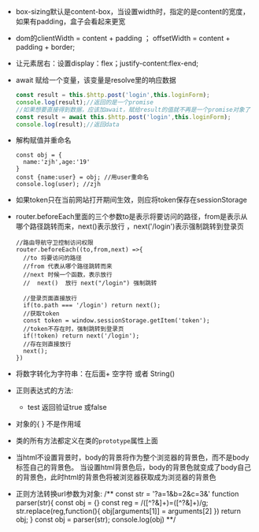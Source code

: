 - box-sizing默认是content-box，当设置width时，指定的是content的宽度，如果有padding，盒子会看起来更宽

- dom的clientWidth = content + padding ； offsetWidth = content + padding + border;

- 让元素居右：设置display：flex；justify-content:flex-end;

- await 赋给一个变量，该变量是resolve里的响应数据

  ```javascript
  const result = this.$http.post('login',this.loginForm);
  console.log(result);//返回的是一个promise 
  //如果想要直接得到数据，应该加await，赋给result的值就不再是一个promise对象了
  const result = await this.$http.post('login',this.loginForm);
  console.log(result);//返回data
  ```

- 解构赋值并重命名

  ```
  const obj = {
  	name:'zjh',age:'19'
  }
  const {name:user} = obj; //用user重命名
  console.log(user); //zjh
  ```

- 如果token只在当前网站打开期间生效，则应将token保存在sessionStorage

- router.beforeEach里面的三个参数to是表示将要访问的路径，from是表示从哪个路径跳转而来，next()表示放行 ，next('/login')表示强制跳转到登录页

  ```
  //路由导航守卫控制访问权限
  router.beforeEach((to,from,next) =>{
    //to 将要访问的路径
    //from 代表从哪个路径跳转而来
    //next 时候一个函数，表示放行
    //  next()  放行 next("/login") 强制跳转
  
    //登录页面直接放行
    if(to.path === '/login') return next();
    //获取token
    const token = window.sessionStorage.getItem('token');
    //token不存在时，强制跳转到登录页
    if(!token) return next('/login');
    //存在则直接放行
    next();
  })
  ```

- 将数字转化为字符串：在后面+ 空字符 或者 String()

- 正则表达式的方法: 

  - test 返回验证true 或false

    

- 对象的{ } 不是作用域

- 类的所有方法都定义在类的`prototype`属性上面

- 当html不设置背景时，body的背景将作为整个浏览器的背景色，而不是body标签自己的背景色。
  当设置html背景色后，body的背景色就变成了body自己的背景色，此时html的背景色将被浏览器获取成为浏览器的背景色
  
- 正则方法转换url参数为对象:
/**
  const str = '?a=1&b=2&c=3&'
  function parser(str){
    const obj = {}
    const reg = /([^?&]+)=([^?&]+)/g;
    str.replace(reg,function(){
      obj[arguments[1]] = arguments[2]
    })
    return obj;
  }
  const obj = parser(str);
  console.log(obj)
**/

